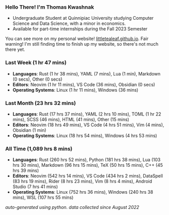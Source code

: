 
### Hello There! I'm Thomas Kwashnak

- Undergraduate Student at Quinnipiac University studying Computer Science and Data Science, with a minor in economics.
- Available for part-time internships during the Fall 2023 Semester

You can see more on my personal website! [littletealeaf.github.io](https://littletealeaf.github.io). Fair warning! I'm still finding time to finish up my website, so there's not much there yet.

### Last Week (1 hr 47 mins)
- **Languages**: Rust (1 hr 38 mins), YAML (7 mins), Lua (1 min), Markdown (0 secs), Other (0 secs)
- **Editors**: Neovim (1 hr 11 mins), VS Code (36 mins), Obsidian (0 secs)
- **Operating Systems**: Linux (1 hr 11 mins), Windows (36 mins)
    
### Last Month (23 hrs 32 mins)
- **Languages**: Rust (17 hrs 37 mins), YAML (2 hrs 10 mins), TOML (1 hr 22 mins), SCSS (46 mins), HTML (41 mins), Other (15 mins)
- **Editors**: Neovim (18 hrs 49 mins), VS Code (4 hrs 51 mins), Vim (4 mins), Obsidian (1 min)
- **Operating Systems**: Linux (18 hrs 54 mins), Windows (4 hrs 53 mins)
    
### All Time (1,089 hrs 8 mins)
- **Languages**: Rust (260 hrs 52 mins), Python (181 hrs 38 mins), Lua (103 hrs 30 mins), Markdown (96 hrs 15 mins), TeX (50 hrs 15 mins), C++ (45 hrs 39 mins)
- **Editors**: Neovim (542 hrs 14 mins), VS Code (434 hrs 2 mins), DataSpell (83 hrs 19 mins), Rider (8 hrs 23 mins), Vim (8 hrs 4 mins), Android Studio (7 hrs 41 mins)
- **Operating Systems**: Linux (752 hrs 36 mins), Windows (240 hrs 38 mins), WSL (107 hrs 55 mins)
    

*auto-generated using python. data collected since August 2022*
